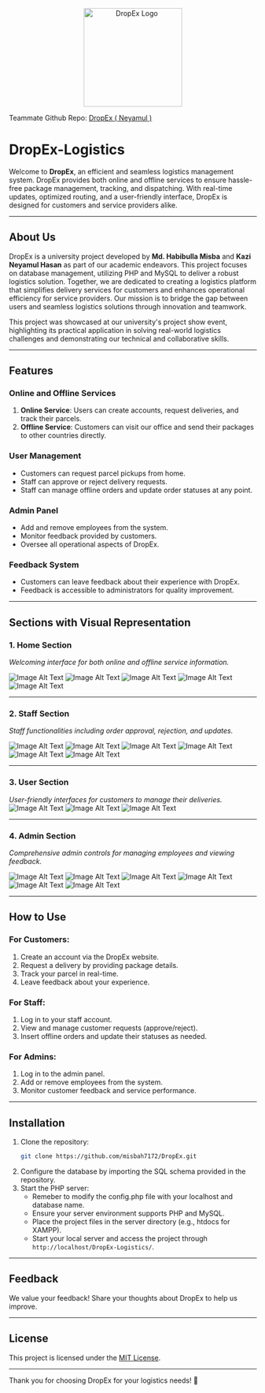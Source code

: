 <div align="center">
  <img src="DropEx/Images/logo.png" alt="DropEx Logo" width="200" />
</div>

Teammate Github Repo: <a href="https://github.com/neyamul-hasan14/DropEx-Logistics">DropEx ( Neyamul ) </a>

# DropEx-Logistics

Welcome to **DropEx**, an efficient and seamless logistics management system. DropEx provides both online and offline services to ensure hassle-free package management, tracking, and dispatching. With real-time updates, optimized routing, and a user-friendly interface, DropEx is designed for customers and service providers alike.

---

## About Us

DropEx is a university project developed by **Md. Habibulla Misba** and **Kazi Neyamul Hasan** as part of our academic endeavors. This project focuses on database management, utilizing PHP and MySQL to deliver a robust logistics solution. Together, we are dedicated to creating a logistics platform that simplifies delivery services for customers and enhances operational efficiency for service providers. Our mission is to bridge the gap between users and seamless logistics solutions through innovation and teamwork.

This project was showcased at our university's project show event, highlighting its practical application in solving real-world logistics challenges and demonstrating our technical and collaborative skills.

---

## Features

### **Online and Offline Services**
1. **Online Service**: Users can create accounts, request deliveries, and track their parcels.
2. **Offline Service**: Customers can visit our office and send their packages to other countries directly.

### **User Management**
- Customers can request parcel pickups from home.
- Staff can approve or reject delivery requests.
- Staff can manage offline orders and update order statuses at any point.

### **Admin Panel**
- Add and remove employees from the system.
- Monitor feedback provided by customers.
- Oversee all operational aspects of DropEx.

### **Feedback System**
- Customers can leave feedback about their experience with DropEx.
- Feedback is accessible to administrators for quality improvement.

---

## Sections with Visual Representation

### **1. Home Section**
*Welcoming interface for both online and offline service information.*

![Image Alt Text](https://github.com/misbah7172/DropEx/blob/main/screenshots/home_page.png)
![Image Alt Text](https://github.com/misbah7172/DropEx/blob/main/screenshots/about.png)
![Image Alt Text](https://github.com/misbah7172/DropEx/blob/main/screenshots/feedbacks.png)
![Image Alt Text](https://github.com/misbah7172/DropEx/blob/main/screenshots/tracking.png)
![Image Alt Text](https://github.com/misbah7172/DropEx/blob/main/screenshots/branches.png)

---

### **2. Staff Section**
*Staff functionalities including order approval, rejection, and updates.*

![Image Alt Text](https://github.com/misbah7172/DropEx/blob/main/screenshots/staff_login.png)
![Image Alt Text](https://github.com/misbah7172/DropEx/blob/main/screenshots/staff_dash.png)
![Image Alt Text](https://github.com/misbah7172/DropEx/blob/main/screenshots/staff_profile.png)
![Image Alt Text](https://github.com/misbah7172/DropEx/blob/main/screenshots/arrived.png)
![Image Alt Text](https://github.com/misbah7172/DropEx/blob/main/screenshots/delivered.png)
![Image Alt Text](https://github.com/misbah7172/DropEx/blob/main/screenshots/update_order.png)


---

### **3. User Section**
*User-friendly interfaces for customers to manage their deliveries.*
![Image Alt Text](https://github.com/misbah7172/DropEx/blob/main/screenshots/user_login.png)
![Image Alt Text](https://github.com/misbah7172/DropEx/blob/main/screenshots/userdash.png)
![Image Alt Text](https://github.com/misbah7172/DropEx/blob/main/screenshots/userdash2.png)


---

### **4. Admin Section**
*Comprehensive admin controls for managing employees and viewing feedback.*




![Image Alt Text](https://github.com/misbah7172/DropEx/blob/main/screenshots/adminlogin.png)
![Image Alt Text](https://github.com/misbah7172/DropEx/blob/main/screenshots/admindash.png)
![Image Alt Text](https://github.com/misbah7172/DropEx/blob/main/screenshots/stafflistadmin.png)
![Image Alt Text](https://github.com/misbah7172/DropEx/blob/main/screenshots/managerlistadmin.png)
![Image Alt Text](https://github.com/misbah7172/DropEx/blob/main/screenshots/addnewstaff.png)
![Image Alt Text](https://github.com/misbah7172/DropEx/blob/main/screenshots/feedbackadmin.png)





---

## How to Use

### **For Customers:**
1. Create an account via the DropEx website.
2. Request a delivery by providing package details.
3. Track your parcel in real-time.
4. Leave feedback about your experience.

### **For Staff:**
1. Log in to your staff account.
2. View and manage customer requests (approve/reject).
3. Insert offline orders and update their statuses as needed.

### **For Admins:**
1. Log in to the admin panel.
2. Add or remove employees from the system.
3. Monitor customer feedback and service performance.

---

## Installation

1. Clone the repository:
   ```bash
   git clone https://github.com/misbah7172/DropEx.git
   ```
2. Configure the database by importing the SQL schema provided in the repository.
3. Start the PHP server:
   - Remeber to modify the config.php file with your localhost and database name.
   - Ensure your server environment supports PHP and MySQL.
   - Place the project files in the server directory (e.g., htdocs for XAMPP).
   - Start your local server and access the project through `http://localhost/DropEx-Logistics/`.

---

## Feedback
We value your feedback! Share your thoughts about DropEx to help us improve.

---

## License
This project is licensed under the [MIT License](LICENSE).

---

Thank you for choosing DropEx for your logistics needs! 🚚
